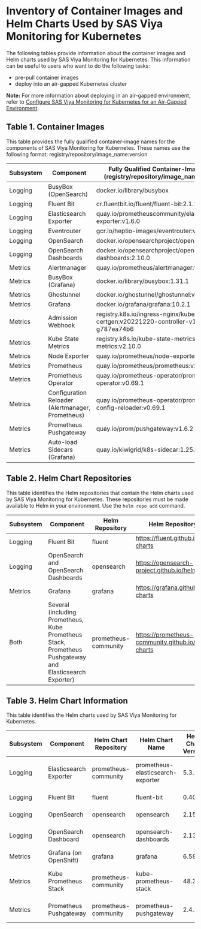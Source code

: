 # Inventory of Container Images and Helm Charts Used by SAS Viya Monitoring for Kubernetes

The following tables provide information about the container images and Helm charts used by SAS Viya Monitoring for Kubernetes.  This information can be useful to users who want to do the following tasks:

* pre-pull container images
* deploy into an air-gapped Kubernetes cluster

**Note:** For more information about deploying in an air-gapped environment, refer to 
[Configure SAS Viya Monitoring for Kubernetes for an Air-Gapped Environment](https://documentation.sas.com/?cdcId=obsrvcdc&cdcVersion=default&docsetId=obsrvdply&docsetTarget=n0grd8g2pkfglin12bzm3g1oik2p.htm).

## Table 1. Container Images

This table provides the fully qualified container-image names for the components of SAS Viya Monitoring for Kubernetes.
These names use the following format: 
registry/repository/image_name:version

| Subsystem| Component | Fully Qualified Container-Image Name (registry/repository/image_name:version)|
|----|----|----|
| Logging | BusyBox (OpenSearch) | docker.io/library/busybox|
| Logging | Fluent Bit | cr.fluentbit.io/fluent/fluent-bit:2.1.10|
| Logging | Elasticsearch Exporter | quay.io/prometheuscommunity/elasticsearch-exporter:v1.6.0|
| Logging | Eventrouter | gcr.io/heptio-images/eventrouter:v0.3|
| Logging | OpenSearch | docker.io/opensearchproject/opensearch:2.10.0|
| Logging | OpenSearch Dashboards| docker.io/opensearchproject/opensearch-dashboards:2.10.0|
| Metrics | Alertmanager | quay.io/prometheus/alertmanager:v0.26.0|
| Metrics | BusyBox (Grafana) | docker.io/library/busybox:1.31.1|
| Metrics | Ghostunnel | docker.io/ghostunnel/ghostunnel:v1.7.1|
| Metrics | Grafana | docker.io/grafana/grafana:10.2.1|
| Metrics | Admission Webhook | registry.k8s.io/ingress-nginx/kube-webhook-certgen:v20221220-controller-v1.5.1-58-g787ea74b6|
| Metrics | Kube State Metrics | registry.k8s.io/kube-state-metrics/kube-state-metrics:v2.10.0|
| Metrics | Node Exporter | quay.io/prometheus/node-exporter:v1.7.0|
| Metrics | Prometheus | quay.io/prometheus/prometheus:v2.47.1|
| Metrics | Prometheus Operator | quay.io/prometheus-operator/prometheus-operator:v0.69.1|
| Metrics | Configuration Reloader (Alertmanager, Prometheus) | quay.io/prometheus-operator/prometheus-config-reloader:v0.69.1|
| Metrics | Prometheus Pushgateway | quay.io/prom/pushgateway:v1.6.2|
| Metrics | Auto-load Sidecars (Grafana) | quay.io/kiwigrid/k8s-sidecar:1.25.2|

## Table 2. Helm Chart Repositories
This table identifies the Helm repositories that contain the Helm charts used by SAS Viya Monitoring for Kubernetes.
These repositories must be made available to Helm in your environment. Use the `helm repo add` command.

| Subsystem | Component | Helm Repository | Helm Repository URL |
|--|--|--|--|
| Logging | Fluent Bit | fluent | https://fluent.github.io/helm-charts |
| Logging | OpenSearch and OpenSearch Dashboards | opensearch | https://opensearch-project.github.io/helm-charts |
| Metrics | Grafana | grafana | https://grafana.github.io/helm-charts |
| Both | Several (including Prometheus, Kube Prometheus Stack, Prometheus Pushgateway and Elasticsearch Exporter) | prometheus-community | https://prometheus-community.github.io/helm-charts |

## Table 3. Helm Chart Information
This table identifies the Helm charts used by SAS Viya Monitoring for Kubernetes.

| Subsystem | Component | Helm Chart Repository | Helm Chart Name |Helm Chart Version | Helm Archive File Name|
|--|--|--|--|--|--|
| Logging | Elasticsearch Exporter| prometheus-community| prometheus-elasticsearch-exporter| 5.3.1| prometheus-elasticsearch-exporter-5.3.1.tgz
| Logging | Fluent Bit| fluent| fluent-bit| 0.40.0| fluent-bit-0.40.0.tgz
| Logging | OpenSearch| opensearch| opensearch| 2.15.0| opensearch-2.15.0.tgz
| Logging | OpenSearch Dashboard| opensearch| opensearch-dashboards| 2.13.0| opensearch-dashboards-2.13.0.tgz
| Metrics | Grafana (on OpenShift)| grafana| grafana| 6.58.9| grafana-6.58.9.tgz
| Metrics | Kube Prometheus Stack| prometheus-community| kube-prometheus-stack| 48.3.2| kube-prometheus-stack-54.0.1.tgz
| Metrics | Prometheus Pushgateway| prometheus-community| prometheus-pushgateway| 2.4.2| prometheus-pushgateway-2.4.2.tgz
